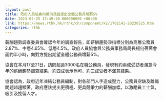 ```yaml
---
layout: post
title: 政府人員協會向楊何蓓茵提出全體公務員增薪5%
date: 2023-05-25 17:49:20.000000000 +08:00
link: https://news.rthk.hk/rthk/ch/component/k2/1702141-20230525.htm
categories: rthk
---
```


薪酬趨勢調查委員會確認今年的調查報告，即薪酬趨勢淨指標分別為高層公務員2.87%、中層4.65%、低層4.5%。政府人員協會與公務員事務局局長楊何蓓茵會面約半小時，向對方提出期望全體公務員增薪5%。

協會在本月17至21日，訪問超過3000名在職公務員，發現有約兩成受訪者滿意今年的薪酬趨勢調查結果、約四成表示尚可、約三成受者不滿意結果。

協會認為，政府近年凍結公務員編制，對各部門人手造成壓力，公務員空缺及離職問題越趨顯著，政府應該提出更積極、更具競爭力的薪酬加幅，以激勵員工士氣，吸引及挽留人才。
